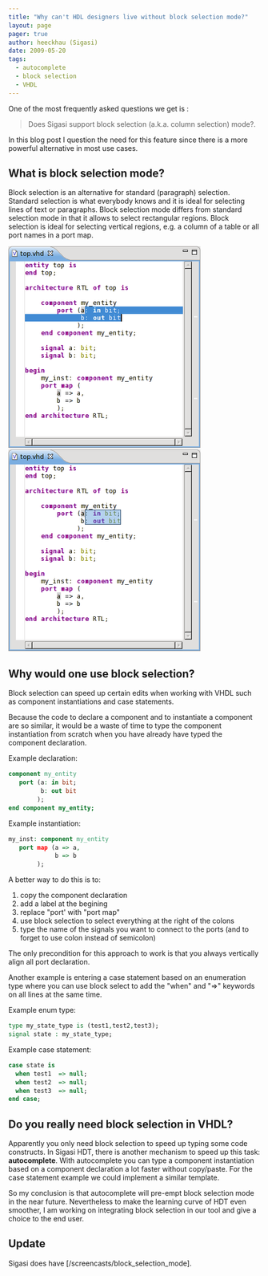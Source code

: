 ```yaml
---
title: "Why can't HDL designers live without block selection mode?"
layout: page 
pager: true
author: heeckhau (Sigasi)
date: 2009-05-20
tags: 
  - autocomplete
  - block selection
  - VHDL
---
```

One of the most frequently asked questions we get is :

> Does Sigasi support block selection (a.k.a. column selection) mode?.

In this blog post I question the need for this feature since there is a more powerful alternative in most use cases.

## What is block selection mode?
Block selection is an alternative for standard (paragraph) selection. Standard selection is what everybody knows and it is ideal for selecting lines of text or paragraphs. Block selection mode differs from standard selection mode in that it allows to select rectangular regions.  Block selection is ideal for selecting vertical regions, e.g. a column of a table or all port names in a port map.

![Standard selection](images/regular_selection.png)
![Block selection](images/block_selection.png)

## Why would one use block selection?
Block selection can speed up certain edits when working with VHDL such as component instantiations and case statements.

Because the code to declare a component and to instantiate a component are so similar, it would be a waste of time to type the component instantiation from scratch when you have already have typed the component declaration.

Example declaration:
```vhdl
component my_entity
   port (a: in bit;
         b: out bit
        );
end component my_entity;
```

Example instantiation:
```vhdl
my_inst: component my_entity
   port map (a => a,
             b => b
	    );
```

A better way to do this is to:
<ol>
    <li> copy the component declaration</li>
    <li> add a label at the begining</li>
    <li> replace "port' with "port map"</li>
    <li> use block selection to select everything at the right of the colons</li>
    <li> type the name of the signals you want to connect to the ports (and to forget to use colon instead of semicolon)</li>
</ol>

The only precondition for this approach to work is that you always vertically align all port declaration.

Another example is entering a case statement based on an enumeration type where you can use block select to add the "when" and "=>" keywords on all lines at the same time.

Example enum type:
```vhdl
type my_state_type is (test1,test2,test3);
signal state : my_state_type;
```

Example case statement:
```vhdl
case state is
  when test1  => null;
  when test2  => null;
  when test3  => null;
end case;
```

## Do you really need block selection in VHDL?

Apparently you only need block selection to speed up typing some code constructs. In Sigasi HDT, there is another mechanism to speed up this task: **autocomplete**. With autocomplete you can type a component instantiation based on a component declaration a lot faster without copy/paste.
For the case statement example we could implement a similar template.

So my conclusion is that autocomplete will pre-empt block selection mode in the near future. Nevertheless to make the learning curve of HDT even smoother, I am working on integrating block selection in our tool and give a choice to the end user.

## Update

Sigasi does have [/screencasts/block_selection_mode].